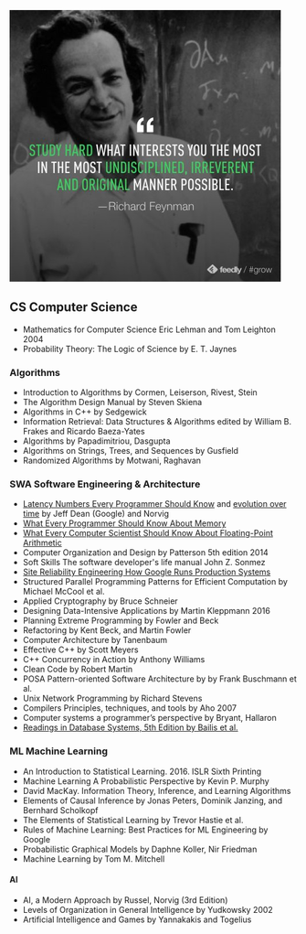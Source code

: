 ![Feynman](res/Feynman-study-approach.jpg)


## CS Computer Science

* Mathematics for Computer Science Eric Lehman and Tom Leighton 2004
* Probability Theory: The Logic of Science by E. T. Jaynes


### Algorithms
* Introduction to Algorithms by Cormen, Leiserson, Rivest, Stein
* The Algorithm Design Manual by Steven Skiena
* Algorithms in C++ by Sedgewick
* Information Retrieval: Data Structures & Algorithms edited by William B. Frakes and Ricardo Baeza-Yates
* Algorithms by  Papadimitriou, Dasgupta
* Algorithms on Strings, Trees, and Sequences by Gusfield
* Randomized Algorithms by Motwani, Raghavan


### SWA Software Engineering & Architecture
* [Latency Numbers Every Programmer Should Know](https://gist.github.com/jboner/2841832) and [evolution over time](https://people.eecs.berkeley.edu/~rcs/research/interactive_latency.html) by Jeff Dean (Google) and Norvig
* [What Every Programmer Should Know About Memory](https://www.akkadia.org/drepper/cpumemory.pdf)
* [What Every Computer Scientist Should Know About Floating-Point Arithmetic](https://docs.oracle.com/cd/E19957-01/806-3568/ncg_goldberg.html)
* Computer Organization аnd Design by Patterson 5th еdition 2014
* Soft Skills The software developer's life manual John Z. Sonmez
* [Site Reliability Engineering How Google Runs Production Systems](https://landing.google.com/sre/books/)
* Structured Parallel Programming Patterns for Efficient Computation by Michael McCool et al.
* Applied Cryptography by Bruce Schneier
* Designing Data-Intensive Applications by Martin Kleppmann 2016
* Planning Extreme Programming by Fowler and Beck
* Refactoring by Kent Beck, and Martin Fowler 
* Computer Architecture by Tanenbaum
* Effective C++ by Scott Meyers
* C++ Concurrency in Action by Anthony Williams
* Clean Code by Robert Martin
* POSA Pattern-oriented Software Architecture by by Frank Buschmann et al.
* Unix Network Programming by Richard Stevens
* Compilers Principles, techniques, and tools by Aho 2007
* Computer systems a programmer’s perspective by Bryant, Hallaron 
* [Readings in Database Systems, 5th Edition by Bailis et al.](http://www.redbook.io/)

### ML Machine Learning
* An Introduction to Statistical Learning. 2016. ISLR Sixth Printing
* Machine Learning A Probabilistic Perspective by Kevin P. Murphy
* David MacKay. Information Theory, Inference, and Learning Algorithms
* Elements of Causal Inference by Jonas Peters, Dominik Janzing, and Bernhard Scholkopf 
* The Elements of Statistical Learning by Trevor Hastie et al.
* Rules of Machine Learning: Best Practices for ML Engineering by Google
* Probabilistic Graphical Models by Daphne Koller, Nir Friedman
* Machine Learning by Tom M. Mitchell


#### AI
* AI, a Modern Approach by Russel, Norvig (3rd Edition)
* Levels of Organization in General Intelligence by Yudkowsky 2002
* Artificial Intelligence and Games by Yannakakis and Togelius
